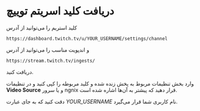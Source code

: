 # دریافت کلید اسریتم توییچ

کلید استریم را می‌توانید از آدرس
```
https://dashboard.twitch.tv/u/YOUR_USERNAME/settings/channel
```

 و اندپویت مناسب را می‌توانید از آدرس
 ```
 https://stream.twitch.tv/ingests/
 ```
 
 دریافت کنید.

وارد بخش تنظیمات مربوط به پخش زنده شده و کلید مربوطه را کپی کنید و در تنظیمات **Video Source** و یا سرور ngnix قرار دهید که پیشتر به آن‌ها اشاره شده است.

دقت کنید که به جای عبارت *YOUR_USERNAME* نام کاربری شما قرار می‌گیرد.

